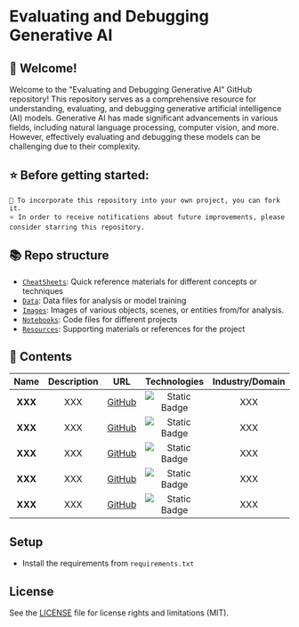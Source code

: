 # Evaluating and Debugging Generative AI


## 👋 Welcome! 
Welcome to the "Evaluating and Debugging Generative AI" GitHub repository! This repository serves as a comprehensive resource for understanding, evaluating, and debugging generative artificial intelligence (AI) models. 
Generative AI has made significant advancements in various fields, including natural language processing, computer vision, and more. However, effectively evaluating and debugging these models can be challenging due to their complexity.

## ⭐ Before getting started:

    🍴 To incorporate this repository into your own project, you can fork it.
    ⭐ In order to receive notifications about future improvements, please consider starring this repository.

## 📚 Repo structure
+ [`CheatSheets`](/CheatSheets/): Quick reference materials for different concepts or techniques
+ [`Data`](/Data/): Data files for analysis or model training
+ [`Images`](/Images/): Images of various objects, scenes, or entities from/for analysis.
+ [`Notebooks`](/Notebooks/): Code files for different projects
+ [`Resources`](/Resources/): Supporting materials or references for the project

## 📖 Contents 
|  Name  |  Description  |  URL  |Technologies | Industry/Domain |
| :-----:| :------------:| :----:|:----:|:----:|
| **XXX**| XXX  | [GitHub](https://github.com/natnew/Generative-AI-Applications-with-Gradio)| ![Static Badge](https://img.shields.io/badge/Python%20-%20black) | XXX 
| **XXX**| XXX  | [GitHub](https://github.com/natnew/Generative-AI-Applications-with-Gradio)| ![Static Badge](https://img.shields.io/badge/Python%20-%20black) | XXX 
| **XXX**| XXX  | [GitHub](https://github.com/natnew/Generative-AI-Applications-with-Gradio)| ![Static Badge](https://img.shields.io/badge/Python%20-%20black) | XXX 
| **XXX**| XXX  | [GitHub](https://github.com/natnew/Generative-AI-Applications-with-Gradio)| ![Static Badge](https://img.shields.io/badge/Python%20-%20black) | XXX 
| **XXX**| XXX  | [GitHub](https://github.com/natnew/Generative-AI-Applications-with-Gradio)| ![Static Badge](https://img.shields.io/badge/Python%20-%20black) | XXX 

## Setup

- Install the requirements from `requirements.txt`


## License

See the [LICENSE](LICENSE.md) file for license rights and limitations (MIT).
